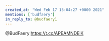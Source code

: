 ```yaml
---
created_at: "Wed Feb 17 15:04:27 +0000 2021"
mentions: ['budfaery']
in_reply_to: @budfaery1
---
```


@BudFaery https://t.co/APEAMNDEiK